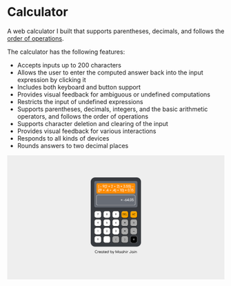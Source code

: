 # Calculator

A web calculator I built that supports parentheses, decimals, and follows the [order of operations](https://en.wikipedia.org/wiki/Order_of_operations).

The calculator has the following features:
- Accepts inputs up to 200 characters
- Allows the user to enter the computed answer back into the input expression by clicking it
- Includes both keyboard and button support
- Provides visual feedback for ambiguous or undefined computations
- Restricts the input of undefined expressions
- Supports parentheses, decimals, integers, and the basic arithmetic operators, and follows the order of operations
- Supports character deletion and clearing of the input
- Provides visual feedback for various interactions
- Responds to all kinds of devices
- Rounds answers to two decimal places

![Screenshot of Calculator](./screenshot.png)
